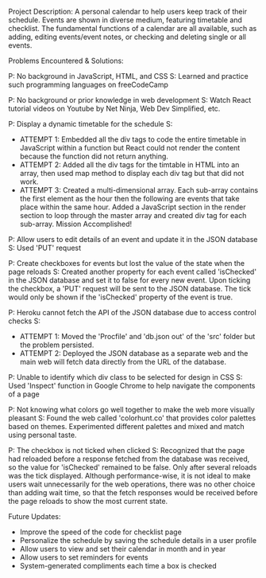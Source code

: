 Project Description: A personal calendar to help users keep track of their schedule. Events are shown in diverse medium, featuring timetable and checklist. The fundamental functions of a calendar are all available, such as adding, editing events/event notes, or checking and deleting single or all events. 

Problems Encountered & Solutions:

P: No background in JavaScript, HTML, and CSS
S: Learned and practice such programming languages on freeCodeCamp

P: No background or prior knowledge in web development
S: Watch React tutorial videos on Youtube by Net Ninja, Web Dev Simplified, etc.

P: Display a dynamic timetable for the schedule
S: 
- ATTEMPT 1: Embedded all the div tags to code the entire timetable in JavaScript within a function but React could not render the content because the function did not return anything.
- ATTEMPT 2: Added all the div tags for the timtable in HTML into an array, then used map method to display each div tag but that did not work.
- ATTEMPT 3: Created a multi-dimensional array. Each sub-array contains the first element as the hour then the following are events that take place within the same hour. Added a JavaScript section in the render section to loop through the master array and created div tag for each sub-array. Mission Accomplished!

P: Allow users to edit details of an event and update it in the JSON database
S: Used 'PUT' request

P: Create checkboxes for events but lost the value of the state when the page reloads
S: Created another property for each event called 'isChecked' in the JSON database and set it to false for every new event. Upon ticking the checkbox, a 'PUT' request will be sent to the JSON database. The tick would only be shown if the 'isChecked' property of the event is true.

P: Heroku cannot fetch the API of the JSON database due to access control checks
S: 
- ATTEMPT 1: Moved the 'Procfile' and 'db.json out' of the 'src' folder but the problem persisted.
- ATTEMPT 2: Deployed the JSON database as a separate web and the main web will fetch data directly from the URL of the database.

P: Unable to identify which div class to be selected for design in CSS
S: Used 'Inspect' function in Google Chrome to help navigate the components of a page

P: Not knowing what colors go well together to make the web more visually pleasant
S: Found the web called 'colorhunt.co' that provides color palettes based on themes. Experimented different palettes and mixed and match using personal taste.

P: The checkbox is not ticked when clicked
S: Recognized that the page had reloaded before a response fetched from the database was received, so the value for 'isChecked' remained to be false. Only after several reloads was the tick displayed. Although performance-wise, it is not ideal to make users wait unnecessarily for the web operations, there was no other choice than adding wait time, so that the fetch responses would be received before the page reloads to show the most current state.

Future Updates:
- Improve the speed of the code for checklist page
- Personalize the schedule by saving the schedule details in a user profile
- Allow users to view and set their calendar in month and in year
- Allow users to set reminders for events
- System-generated compliments each time a box is checked
